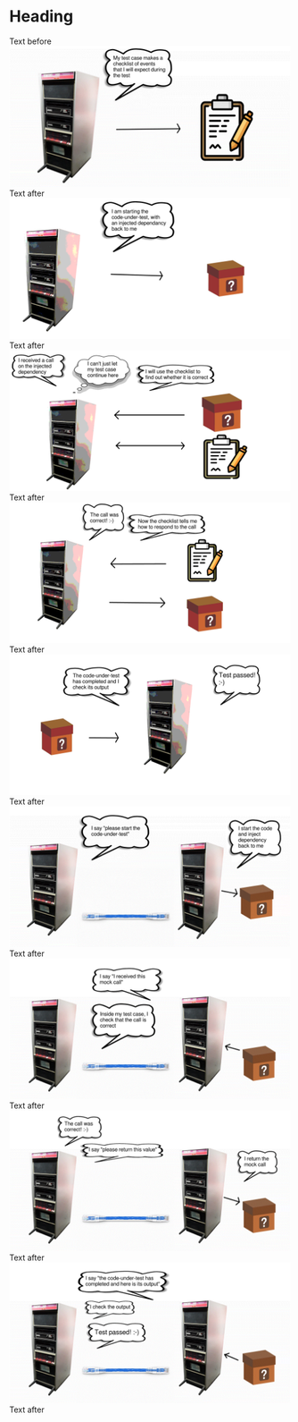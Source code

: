 # Heading
Text before
![My test case makes a checklist of events that I will expect during the test.](/coroutines/docs/images/current_1.png)
Text after
![I am starting the code-under-test, with an injected dependancy back to me.](/coroutines/docs/images/current_2.png)
Text after
![I received a call on the injected dependency. Thinks: I can't just let my test case continue here. I will use the checklist to find out whether it is correct.](/coroutines/docs/images/current_3.png)
Text after
![The call was correct! Now the checklist tells me how to respond to the call.](/coroutines/docs/images/current_4.png)
Text after
![The code-under-test has completed and I check its output. Test passed!](/coroutines/docs/images/current_5.png)
Text after
![I say "please start the code-under-test". I start the code and inject dependency back to me.](/coroutines/docs/images/cotest_1.png)
Text after
![I say "I received this mock call". Inside my test case, I check that the call is correct.](/coroutines/docs/images/cotest_2.png)
Text after
![The call was correct! I say "please return this value". I return the mock call.](/coroutines/docs/images/cotest_3.png)
Text after
![I say "the code-under-test has completed and here is its output". I check the output. Test passed!](/coroutines/docs/images/cotest_4.png)
Text after
